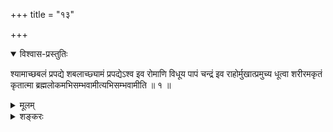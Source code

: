 +++
title = "१३"

+++

<details open><summary>विश्वास-प्रस्तुतिः</summary>

श्यामाच्छबलं प्रपद्ये शबलाच्छ्यामं प्रपद्येऽश्व इव रोमाणि विधूय पापं
चन्द्रं इव राहोर्मुखात्प्रमुच्य धूत्वा शरीरमकृतं कृतात्मा
ब्रह्मलोकमभिसम्भवामीत्यभिसम्भवामीति ॥ १ ॥
</details>

<details><summary>मूलम्</summary>

श्यामाच्छबलं प्रपद्ये शबलाच्छ्यामं प्रपद्येऽश्व इव रोमाणि विधूय पापं
चन्द्रं इव राहोर्मुखात्प्रमुच्य धूत्वा शरीरमकृतं कृतात्मा
ब्रह्मलोकमभिसम्भवामीत्यभिसम्भवामीति ॥ १ ॥
</details>

<details><summary>शङ्करः</summary>

श्यामात् शबलं प्रपद्ये इत्यादिमन्त्राम्नायः पावनः जपार्थश्च ध्यानार्थो
वा । श्यामः गम्भीरो वर्णः श्याम इव श्यामः हार्दं ब्रह्म
अत्यन्तदुरवगाह्यत्वात् तत् हार्दं ब्रह्म
ज्ञात्वा ध्यानेन तस्माच्छ्यामात् शबलं शबल इव शबलः
अरण्याद्यनेककाममिश्रत्वाद्ब्रह्मलोकस्य शाबल्यं तं
ब्रह्मलोकं शबलं प्रपद्ये मनसा शरीरपाताद्वा ऊर्ध्वं गच्छेयम् । यस्मादहं
शबलाद्ब्रह्मलोकात् नामरूपव्याकरणाय श्यामं प्रपद्ये हार्दभावं
प्रपन्नोऽस्मीत्यभिप्रायः । अतः तमेव
प्रकृतिस्वरूपमात्मानं शबलं प्रपद्य इत्यर्थः ।
कथं शबलं ब्रह्मलोकं प्रपद्ये इति, उच्यते — अश्व इव स्वानि लोमानि विधूय
कम्पनेन श्रमं पांस्वादि च रोमतः अपनीय यथा निर्मलो भवति, एवं
हार्दब्रह्मज्ञानेन विधूय पापं धर्माधर्माख्यं
चन्द्र इव च राहुग्रस्तः तस्माद्राहोर्मुखात्प्रमुच्य भास्वरो भवति यथा
— एवं धूत्वा प्रहाय शरीरं सर्वानर्थाश्रयम् इहैव ध्यानेन कृतात्मा
कृतकृत्यः सन् अकृतं नित्यं ब्रह्मलोकम् अभिसम्भवामीति ।
द्विर्वचनं मन्त्रसमाप्त्यर्थम् ॥

इति त्रयोदशखण्डभाष्यम् ॥
</details>

